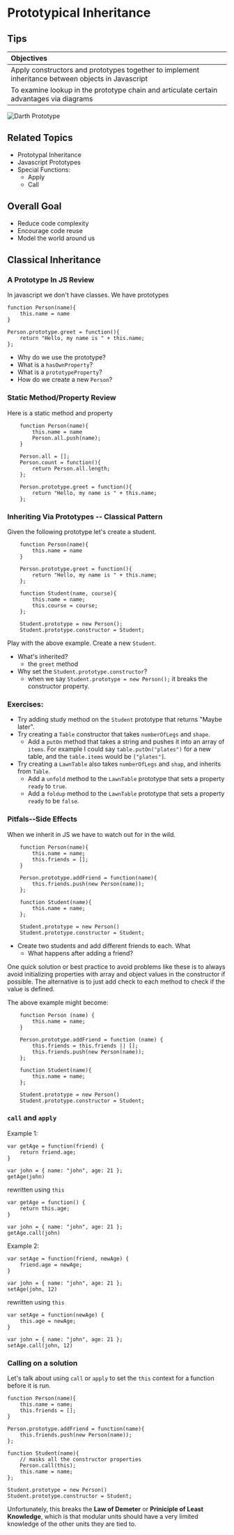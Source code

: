 # Prototypical Inheritance
## Tips

| Objectives |
| :---- |
| Apply constructors and prototypes together to implement inheritance between objects in Javascript |
| To examine lookup in the prototype chain and articulate certain advantages via diagrams |

![Darth Prototype](https://38.media.tumblr.com/tumblr_m1wwr3Bvyj1qgbp1jo1_500.gif)
## Related Topics

* Prototypal Inheritance
* Javascript Prototypes
* Special Functions:
	* Apply
	* Call


## Overall Goal

* Reduce code complexity
* Encourage code reuse
* Model the world around us 


## Classical Inheritance

### A Prototype In JS Review

In javascript we don't have classes. We have prototypes

	function Person(name){
		this.name = name
	}
	
	Person.prototype.greet = function(){
		return "Hello, my name is " + this.name;
	};

* Why do we use the prototype?
* What is a `hasOwnProperty`?
* What is a `prototypeProperty`?
* How do we create a new `Person`?


### Static Method/Property Review

Here is a static method and property

```
	function Person(name){
		this.name = name
		Person.all.push(name);
	}

	Person.all = [];
	Person.count = function(){
		return Person.all.length;
	};
	
	Person.prototype.greet = function(){
		return "Hello, my name is " + this.name;
	};

```

### Inheriting Via Prototypes -- Classical Pattern

Given the following prototype let's create a student.

```
	function Person(name){
		this.name = name
	}
	
	Person.prototype.greet = function(){
		return "Hello, my name is " + this.name;
	};

	function Student(name, course){
		this.name = name;
		this.course = course;
	};

	Student.prototype = new Person();
	Student.prototype.constructor = Student;
```

Play with the above example. Create a new `Student`.

* What's inherited?
	* the `greet` method
* Why set the `Student.prototype.constructor`?
	* when we say `Student.prototype = new Person();` it breaks the constructor property.


### Exercises:

* Try adding study method on the `Student` prototype that returns "Maybe later".
* Try creating a `Table` constructor that takes `numberOfLegs` and `shape`.
	* Add a `putOn` method that takes a string and pushes it into an array of `items`. For example I could say `table.putOn("plates")` for a new table, and the `table.items` would be `["plates"]`.
* Try creating a `LawnTable` also takes `numberOfLegs` and `shap`, and inherits from `Table`.
	* Add a `unfold` method to the `LawnTable` prototype that sets a property `ready` to `true`.
	* Add a `foldup` method to the `LawnTable` prototype that sets a property `ready` to be `false`.
 


### Pitfals--Side Effects

When we inherit in JS we have to watch out for in the wild.

```	
	function Person(name){
		this.name = name;
		this.friends = [];
	}
	
	Person.prototype.addFriend = function(name){
		this.friends.push(new Person(name));
	};
	
	function Student(name){
		this.name = name;
	};
	
	Student.prototype = new Person()
	Student.prototype.constructor = Student;

```
* Create two students and add different  friends to each. What 
	* What happens after adding a friend?



One quick solution or best practice to avoid problems like these is to always avoid initializing properties with array and object values in the constructor if possible. The alternative is to just add check to each method to check if the value is defined.

The above example might become:

```	
	function Person (name) {
		this.name = name;
	}
	
	Person.prototype.addFriend = function (name) {
		this.friends = this.friends || [];
		this.friends.push(new Person(name));
	};
	
	function Student(name){
		this.name = name;
	};
	
	Student.prototype = new Person()
	Student.prototype.constructor = Student;

```



### `call` and `apply`

Example 1:

```
var getAge = function(friend) {
	return friend.age;
}

var john = { name: "john", age: 21 };
getAge(john)

```

rewritten using `this`

```
var getAge = function() {
	return this.age;
}

var john = { name: "john", age: 21 };
getAge.call(john)

```

Example 2:

```
var setAge = function(friend, newAge) {
	friend.age = newAge;
}

var john = { name: "john", age: 21 };
setAge(john, 12)

```

rewritten using `this`

```
var setAge = function(newAge) {
	this.age = newAge;
}

var john = { name: "john", age: 21 };
setAge.call(john, 12)

```

	
	
### Calling on a solution

Let's talk about using `call` or `apply` to set the `this` context for a function before it is run.

	function Person(name){
		this.name = name;
		this.friends = [];
	}
	
	Person.prototype.addFriend = function(name){
		this.friends.push(new Person(name));
	};
	
	function Student(name){
		// masks all the constructor properties
		Person.call(this);
		this.name = name;
	};
	
	Student.prototype = new Person()
	Student.prototype.constructor = Student;



Unfortunately, this breaks the **Law of Demeter** or **Priniciple of Least Knowledge**, which is that modular units should have a very limited knowledge of the other units they are tied to.




